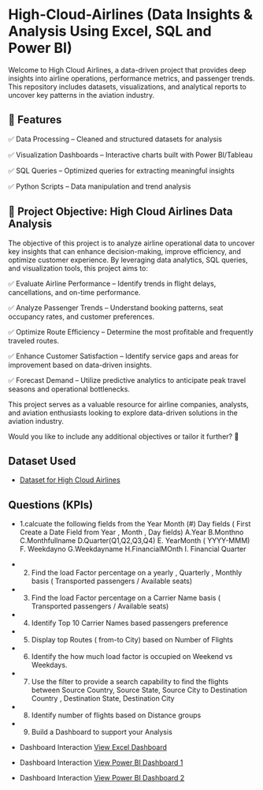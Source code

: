 # High-Cloud-Airlines (Data Insights & Analysis Using Excel, SQL and Power BI)
Welcome to High Cloud Airlines, a data-driven project that provides deep insights into airline operations, performance metrics, and passenger trends. This repository includes datasets, visualizations, and analytical reports to uncover key patterns in the aviation industry.

## 🚀 Features
✅ Data Processing – Cleaned and structured datasets for analysis

✅ Visualization Dashboards – Interactive charts built with Power BI/Tableau

✅ SQL Queries – Optimized queries for extracting meaningful insights

✅ Python Scripts – Data manipulation and trend analysis

## 🎯 Project Objective: High Cloud Airlines Data Analysis
The objective of this project is to analyze airline operational data to uncover key insights that can enhance decision-making, improve efficiency, and optimize customer experience. By leveraging data analytics, SQL queries, and visualization tools, this project aims to:

✅ Evaluate Airline Performance – Identify trends in flight delays, cancellations, and on-time performance.

✅ Analyze Passenger Trends – Understand booking patterns, seat occupancy rates, and customer preferences.

✅ Optimize Route Efficiency – Determine the most profitable and frequently traveled routes.

✅ Enhance Customer Satisfaction – Identify service gaps and areas for improvement based on data-driven insights.

✅ Forecast Demand – Utilize predictive analytics to anticipate peak travel seasons and operational bottlenecks.

This project serves as a valuable resource for airline companies, analysts, and aviation enthusiasts looking to explore data-driven solutions in the aviation industry.

Would you like to include any additional objectives or tailor it further? 🚀

## Dataset Used
- <a href="https://github.com/abhinavm0010/-High-Cloud-Airlines---Data-Insights-Analysis-/blob/main/Questinaires%20high%20%20Clouds%20(1).xlsx">Dataset for High Cloud Airlines </a>

## Questions (KPIs)
- 1.calcuate the following fields from the Year	Month (#)	Day  fields ( First Create a Date Field from Year , Month , Day fields)
   A.Year
   B.Monthno
   C.Monthfullname
   D.Quarter(Q1,Q2,Q3,Q4)
   E. YearMonth ( YYYY-MMM)
   F. Weekdayno
   G.Weekdayname
   H.FinancialMOnth
   I. Financial Quarter 
- 2. Find the load Factor percentage on a yearly , Quarterly , Monthly basis ( Transported passengers / Available seats)
- 3. Find the load Factor percentage on a Carrier Name basis ( Transported passengers / Available seats)
- 4. Identify Top 10 Carrier Names based passengers preference 
- 5. Display top Routes ( from-to City) based on Number of Flights 
- 6. Identify the how much load factor is occupied on Weekend vs Weekdays.
- 7. Use the filter to provide a search capability to find the flights between Source Country, Source State, Source City to Destination Country , Destination State, Destination City 
- 8. Identify number of flights based on Distance groups
- 9. Build a Dashboard to support your Analysis

- Dashboard Interaction <a href="https://github.com/abhinavm0010/-High-Cloud-Airlines---Data-Insights-Analysis-/blob/main/Screenshot%202025-02-03%20211240.png">View Excel Dashboard</a>
- Dashboard Interaction <a href="https://github.com/abhinavm0010/-High-Cloud-Airlines---Data-Insights-Analysis-/blob/main/Screenshot%202025-02-03%20211714.png">View Power BI Dashboard 1</a>
- Dashboard Interaction <a href="https://github.com/abhinavm0010/-High-Cloud-Airlines---Data-Insights-Analysis-/blob/main/Screenshot%202025-02-03%20211744.png">View Power BI Dashboard 2</a>
